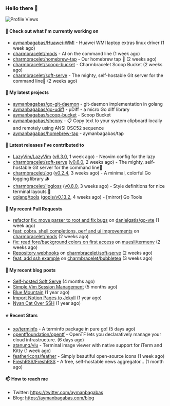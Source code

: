 ### Hello there 👋

![Profile Views](https://komarev.com/ghpvc/?username=aymanbagabas&label=PROFILE+VIEWS)

#### 👷 Check out what I'm currently working on

- [aymanbagabas/Huawei-WMI](https://github.com/aymanbagabas/Huawei-WMI) - Huawei WMI laptop extras linux driver (1 week ago)
- [charmbracelet/mods](https://github.com/charmbracelet/mods) - AI on the command line (1 week ago)
- [charmbracelet/homebrew-tap](https://github.com/charmbracelet/homebrew-tap) - Our homebrew tap 🍺 (2 weeks ago)
- [charmbracelet/scoop-bucket](https://github.com/charmbracelet/scoop-bucket) - Charmbracelet Scoop Bucket (2 weeks ago)
- [charmbracelet/soft-serve](https://github.com/charmbracelet/soft-serve) - The mighty, self-hostable Git server for the command line🍦 (2 weeks ago)

#### 🌱 My latest projects

- [aymanbagabas/go-git-daemon](https://github.com/aymanbagabas/go-git-daemon) - git-daemon implementation in golang
- [aymanbagabas/go-udiff](https://github.com/aymanbagabas/go-udiff) - µDiff - a micro Go diff library
- [aymanbagabas/scoop-bucket](https://github.com/aymanbagabas/scoop-bucket) - Scoop Bucket
- [aymanbagabas/shcopy](https://github.com/aymanbagabas/shcopy) - 📋 Copy text to your system clipboard locally and remotely using ANSI OSC52 sequence
- [aymanbagabas/homebrew-tap](https://github.com/aymanbagabas/homebrew-tap) - aymanbagabas/tap

#### 🔭 Latest releases I've contributed to

- [LazyVim/LazyVim](https://github.com/LazyVim/LazyVim) ([v6.3.0](https://github.com/LazyVim/LazyVim/releases/tag/v6.3.0), 1 week ago) - Neovim config for the lazy
- [charmbracelet/soft-serve](https://github.com/charmbracelet/soft-serve) ([v0.6.0](https://github.com/charmbracelet/soft-serve/releases/tag/v0.6.0), 2 weeks ago) - The mighty, self-hostable Git server for the command line🍦
- [charmbracelet/log](https://github.com/charmbracelet/log) ([v0.2.4](https://github.com/charmbracelet/log/releases/tag/v0.2.4), 3 weeks ago) - A minimal, colorful Go logging library 🪵
- [charmbracelet/lipgloss](https://github.com/charmbracelet/lipgloss) ([v0.8.0](https://github.com/charmbracelet/lipgloss/releases/tag/v0.8.0), 3 weeks ago) - Style definitions for nice terminal layouts 👄
- [golang/tools](https://github.com/golang/tools) ([gopls/v0.13.2](https://github.com/golang/tools/releases/tag/gopls/v0.13.2), 4 weeks ago) - [mirror] Go Tools

#### 🔨 My recent Pull Requests

- [refactor,fix: move parser to root and fix bugs](https://github.com/danielgatis/go-vte/pull/1) on [danielgatis/go-vte](https://github.com/danielgatis/go-vte) (1 week ago)
- [feat: cobra, shell completions, perf and ui improvements](https://github.com/charmbracelet/mods/pull/112) on [charmbracelet/mods](https://github.com/charmbracelet/mods) (2 weeks ago)
- [fix: read fore/background colors on first access](https://github.com/muesli/termenv/pull/149) on [muesli/termenv](https://github.com/muesli/termenv) (2 weeks ago)
- [Repository webhooks](https://github.com/charmbracelet/soft-serve/pull/375) on [charmbracelet/soft-serve](https://github.com/charmbracelet/soft-serve) (2 weeks ago)
- [feat: add ssh example](https://github.com/charmbracelet/bubbletea/pull/809) on [charmbracelet/bubbletea](https://github.com/charmbracelet/bubbletea) (3 weeks ago)

#### 📜 My recent blog posts

- [Self-hosted Soft Serve](https://aymanbagabas.com/blog/2023/04/28/self-hosted-soft-serve.html) (4 months ago)
- [Simple Vim Session Management](https://aymanbagabas.com/blog/2023/04/13/simple-vim-session-management.html) (5 months ago)
- [Blue Mountain](https://aymanbagabas.com/blog/2022/06/02/blue-mountain.html) (1 year ago)
- [Import Notion Pages to Jekyll](https://aymanbagabas.com/blog/2022/03/29/import-notion-pages-to-jekyll.html) (1 year ago)
- [Nyan Cat Over SSH](https://aymanbagabas.com/blog/2022/03/25/nyan-cat-over-ssh.html) (1 year ago)

#### ⭐ Recent Stars

- [xo/terminfo](https://github.com/xo/terminfo) - A terminfo package in pure go! (5 days ago)
- [opentffoundation/opentf](https://github.com/opentffoundation/opentf) - OpenTF lets you declaratively manage your cloud infrastructure. (6 days ago)
- [atanunq/viu](https://github.com/atanunq/viu) - Terminal image viewer with native support for iTerm and Kitty (1 week ago)
- [feathericons/feather](https://github.com/feathericons/feather) - Simply beautiful open-source icons (1 week ago)
- [FreshRSS/FreshRSS](https://github.com/FreshRSS/FreshRSS) - A free, self-hostable news aggregator… (1 month ago)

#### 📫 How to reach me

- Twitter: https://twitter.com/aymanbagabas
- Blog: https://aymanbagabas.com/blog
